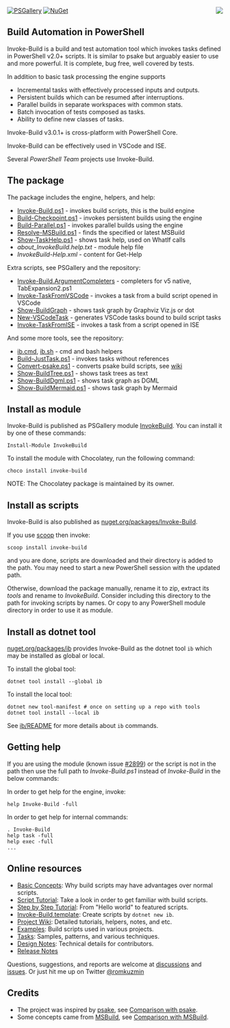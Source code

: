 
[![PSGallery](https://img.shields.io/powershellgallery/dt/InvokeBuild.svg)](https://www.powershellgallery.com/packages/InvokeBuild)
[![NuGet](https://buildstats.info/nuget/Invoke-Build)](https://www.nuget.org/packages/Invoke-Build)
<img src="https://raw.githubusercontent.com/nightroman/Invoke-Build/main/ib.png" align="right"/>

## Build Automation in PowerShell

Invoke-Build is a build and test automation tool which invokes tasks defined in
PowerShell v2.0+ scripts. It is similar to psake but arguably easier to use and
more powerful. It is complete, bug free, well covered by tests.

In addition to basic task processing the engine supports

- Incremental tasks with effectively processed inputs and outputs.
- Persistent builds which can be resumed after interruptions.
- Parallel builds in separate workspaces with common stats.
- Batch invocation of tests composed as tasks.
- Ability to define new classes of tasks.

Invoke-Build v3.0.1+ is cross-platform with PowerShell Core.

Invoke-Build can be effectively used in VSCode and ISE.

Several *PowerShell Team* projects use Invoke-Build.

## The package

The package includes the engine, helpers, and help:

* [Invoke-Build.ps1](https://github.com/nightroman/Invoke-Build/blob/main/Invoke-Build.ps1) - invokes build scripts, this is the build engine
* [Build-Checkpoint.ps1](https://github.com/nightroman/Invoke-Build/blob/main/Build-Checkpoint.ps1) - invokes persistent builds using the engine
* [Build-Parallel.ps1](https://github.com/nightroman/Invoke-Build/blob/main/Build-Parallel.ps1) - invokes parallel builds using the engine
* [Resolve-MSBuild.ps1](https://github.com/nightroman/Invoke-Build/blob/main/Resolve-MSBuild.ps1) - finds the specified or latest MSBuild
* [Show-TaskHelp.ps1](https://github.com/nightroman/Invoke-Build/blob/main/Show-TaskHelp.ps1) - shows task help, used on WhatIf calls
* *about_InvokeBuild.help.txt* - module help file
* *InvokeBuild-Help.xml* - content for Get-Help

Extra scripts, see PSGallery and the repository:

* [Invoke-Build.ArgumentCompleters](https://www.powershellgallery.com/packages/Invoke-Build.ArgumentCompleters) - completers for v5 native, TabExpansion2.ps1
* [Invoke-TaskFromVSCode](https://www.powershellgallery.com/packages/Invoke-TaskFromVSCode) - invokes a task from a build script opened in VSCode
* [Show-BuildGraph](https://www.powershellgallery.com/packages/Show-BuildGraph) - shows task graph by Graphviz Viz.js or dot
* [New-VSCodeTask](https://www.powershellgallery.com/packages/New-VSCodeTask) - generates VSCode tasks bound to build script tasks
* [Invoke-TaskFromISE](https://www.powershellgallery.com/packages/Invoke-TaskFromISE) - invokes a task from a script opened in ISE

And some more tools, see the repository:

* [ib.cmd](https://github.com/nightroman/Invoke-Build/blob/main/ib.cmd), [ib.sh](https://github.com/nightroman/Invoke-Build/blob/main/ib.sh) - cmd and bash helpers
* [Build-JustTask.ps1](https://github.com/nightroman/Invoke-Build/blob/main/Build-JustTask.ps1) - invokes tasks without references
* [Convert-psake.ps1](https://github.com/nightroman/Invoke-Build/blob/main/Convert-psake.ps1) - converts psake build scripts, see [wiki](https://github.com/nightroman/Invoke-Build/wiki/Convert~psake)
* [Show-BuildTree.ps1](https://github.com/nightroman/Invoke-Build/blob/main/Show-BuildTree.ps1) - shows task trees as text
* [Show-BuildDgml.ps1](https://github.com/nightroman/Invoke-Build/blob/main/Show-BuildDgml.ps1) - shows task graph as DGML
* [Show-BuildMermaid.ps1](https://github.com/nightroman/Invoke-Build/blob/main/Show-BuildMermaid.ps1) - shows task graph by Mermaid

## Install as module

Invoke-Build is published as PSGallery module [InvokeBuild](https://www.powershellgallery.com/packages/InvokeBuild).
You can install it by one of these commands:

    Install-Module InvokeBuild

To install the module with Chocolatey, run the following command:

    choco install invoke-build

NOTE: The Chocolatey package is maintained by its owner.

## Install as scripts

Invoke-Build is also published as [nuget.org/packages/Invoke-Build](https://www.nuget.org/packages/Invoke-Build).

If you use [scoop](https://github.com/lukesampson/scoop) then invoke:

    scoop install invoke-build

and you are done, scripts are downloaded and their directory is added to the
path. You may need to start a new PowerShell session with the updated path.

Otherwise, download the package manually, rename it to zip, extract its *tools*
and rename to *InvokeBuild*. Consider including this directory to the path for
invoking scripts by names. Or copy to any PowerShell module directory in order
to use it as module.

## Install as dotnet tool

[nuget.org/packages/ib](https://www.nuget.org/packages/ib) provides Invoke-Build
as the dotnet tool `ib` which may be installed as global or local.

To install the global tool:

    dotnet tool install --global ib

To install the local tool:

    dotnet new tool-manifest # once on setting up a repo with tools
    dotnet tool install --local ib

See [ib/README](https://github.com/nightroman/Invoke-Build/blob/main/ib/README.md) for more details about `ib` commands.

## Getting help

[#2899]: https://github.com/PowerShell/PowerShell/issues/2899

If you are using the module (known issue [#2899]) or the script is not in the
path then use the full path to *Invoke-Build.ps1* instead of *Invoke-Build* in
the below commands:

In order to get help for the engine, invoke:

    help Invoke-Build -full

In order to get help for internal commands:

    . Invoke-Build
    help task -full
    help exec -full
    ...

## Online resources

- [Basic Concepts](https://github.com/nightroman/Invoke-Build/wiki/Concepts): Why build scripts may have advantages over normal scripts.
- [Script Tutorial](https://github.com/nightroman/Invoke-Build/wiki/Script-Tutorial): Take a look in order to get familiar with build scripts.
- [Step by Step Tutorial](https://github.com/nightroman/Invoke-Build/tree/main/Tasks/01-step-by-step-tutorial): From "Hello world" to featured scripts.
- [Invoke-Build.template](https://github.com/nightroman/Invoke-Build.template): Create scripts by `dotnet new ib`.
- [Project Wiki](https://github.com/nightroman/Invoke-Build/wiki): Detailed tutorials, helpers, notes, and etc.
- [Examples](https://github.com/nightroman/Invoke-Build/wiki/Build-Scripts-in-Projects): Build scripts used in various projects.
- [Tasks](https://github.com/nightroman/Invoke-Build/tree/main/Tasks): Samples, patterns, and various techniques.
- [Design Notes](https://github.com/nightroman/Invoke-Build/wiki/Design-Notes): Technical details for contributors.
- [Release Notes](https://github.com/nightroman/Invoke-Build/blob/main/Release-Notes.md)

[discussions]: https://github.com/nightroman/Invoke-Build/discussions
[issues]: https://github.com/nightroman/Invoke-Build/issues

Questions, suggestions, and reports are welcome at [discussions] and [issues].
Or just hit me up on Twitter [@romkuzmin](https://twitter.com/romkuzmin)

## Credits

- The project was inspired by [psake](https://github.com/psake/psake), see [Comparison with psake](https://github.com/nightroman/Invoke-Build/wiki/Comparison-with-psake).
- Some concepts came from [MSBuild](https://github.com/Microsoft/msbuild), see [Comparison with MSBuild](https://github.com/nightroman/Invoke-Build/wiki/Comparison-with-MSBuild).
